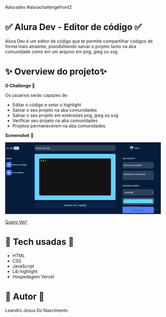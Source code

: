 #aluradev
#alurachallengefront2

# ✅ Alura Dev - Editor de código ✅

Alura Dev é um editor de código que te permite compartilhar códigos de forma mais atraente, possibilitando salvar o projeto tanto na aba comunidade como em um arquivo em png, jpeg ou svg.


# ✨ Overview do projeto✨

__O Challenge__ 🚀

Os usuarios serão capazes de:

* Editar o código e setar o highlight
* Salvar o seu projeto na aba comunidades
* Salvar o seu projeto em extensões png, jpeg ou svg
* Verificar seu projeto na aba comunidades
* Projetos permanecerem na aba comunidades.

__Screenshot__ 📱

![Screenshot](./img/screen.gif)

[Quero Ver!](https://aluradev-five.vercel.app/)

# 🔨 Tech usadas 🔨

* HTML
* CSS
* JavaScript
* Lib highlight
* Hospedagem Vercel

# 👷 Autor 👷

Leandro Jesus Do Nascimento